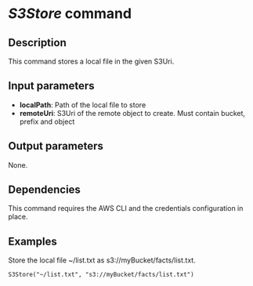 # *S3Store* command

## Description

This command stores a local file in the given S3Uri.

## Input parameters

- **localPath**: Path of the local file to store
- **remoteUri**: S3Uri of the remote object to create. Must contain bucket, prefix and object

## Output parameters

None.

## Dependencies

This command requires the AWS CLI and the credentials configuration in place.

## Examples

Store the local file ~/list.txt as s3://myBucket/facts/list.txt.

``` text
S3Store("~/list.txt", "s3://myBucket/facts/list.txt")
```
